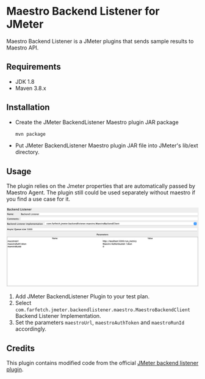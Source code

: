 # Maestro Backend Listener for JMeter

Maestro Backend Listener is a JMeter plugins that sends sample results to Maestro API.

## Requirements

  - JDK 1.8
  - Maven 3.8.x

## Installation

  - Create the JMeter BackendListener Maestro plugin JAR package

    ```bash
    mvn package
    ```

  - Put JMeter BackendListener Maestro plugin JAR file into JMeter's lib/ext directory.

## Usage
The plugin relies on the Jmeter properties that are automatically passed by Maestro Agent. The plugin still could be used separately without maestro if you find a use case for it.

![JMeter backend listener maestro window](./docs/img/jmeter_backend_listener.png)

 1. Add JMeter BackendListener Plugin to your test plan.
 2. Select `com.farfetch.jmeter.backendlistener.maestro.MaestroBackendClient` Backend Listener Implementation.
 3. Set the parameters `maestroUrl`, `maestroAuthToken` and `maestroRunId` accordingly.

## Credits

This plugin contains modified code from the official [JMeter backend listener plugin](
https://github.com/apache/jmeter/blob/master/src/components/src/main/java/org/apache/jmeter/visualizers/backend/influxdb/).
